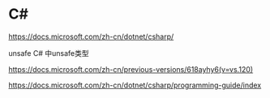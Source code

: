 # C#

https://docs.microsoft.com/zh-cn/dotnet/csharp/


unsafe C# 中unsafe类型


https://docs.microsoft.com/zh-cn/previous-versions/618ayhy6(v=vs.120)



https://docs.microsoft.com/zh-cn/dotnet/csharp/programming-guide/index